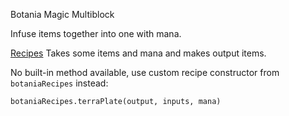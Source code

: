 Botania Magic Multiblock

Infuse items together into one with mana.

<ins>Recipes</ins>
Takes some items and mana and makes output items.

No built-in method available, use custom recipe constructor from `botaniaRecipes` instead:
```
botaniaRecipes.terraPlate(output, inputs, mana)
```